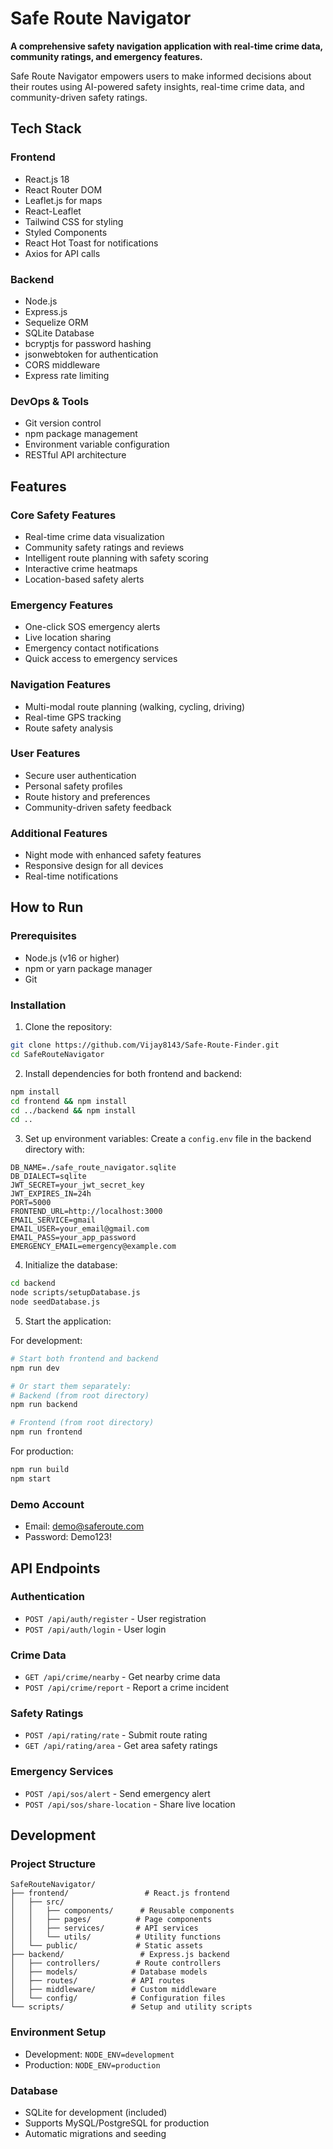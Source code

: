 # Safe Route Navigator

**A comprehensive safety navigation application with real-time crime data, community ratings, and emergency features.**

Safe Route Navigator empowers users to make informed decisions about their routes using AI-powered safety insights, real-time crime data, and community-driven safety ratings.

## Tech Stack


### Frontend
- React.js 18
- React Router DOM
- Leaflet.js for maps
- React-Leaflet
- Tailwind CSS for styling
- Styled Components
- React Hot Toast for notifications
- Axios for API calls

### Backend
- Node.js
- Express.js
- Sequelize ORM
- SQLite Database
- bcryptjs for password hashing
- jsonwebtoken for authentication
- CORS middleware
- Express rate limiting

### DevOps & Tools
- Git version control
- npm package management
- Environment variable configuration
- RESTful API architecture

## Features

### Core Safety Features
- Real-time crime data visualization
- Community safety ratings and reviews
- Intelligent route planning with safety scoring
- Interactive crime heatmaps
- Location-based safety alerts

### Emergency Features
- One-click SOS emergency alerts
- Live location sharing
- Emergency contact notifications
- Quick access to emergency services

### Navigation Features
- Multi-modal route planning (walking, cycling, driving)
- Real-time GPS tracking
- Route safety analysis


### User Features
- Secure user authentication
- Personal safety profiles
- Route history and preferences
- Community-driven safety feedback

### Additional Features
- Night mode with enhanced safety features
- Responsive design for all devices
- Real-time notifications


## How to Run

### Prerequisites
- Node.js (v16 or higher)
- npm or yarn package manager
- Git

### Installation

1. Clone the repository:
```bash
git clone https://github.com/Vijay8143/Safe-Route-Finder.git
cd SafeRouteNavigator
```

2. Install dependencies for both frontend and backend:
```bash
npm install
cd frontend && npm install
cd ../backend && npm install
cd ..
```

3. Set up environment variables:
Create a `config.env` file in the backend directory with:
```
DB_NAME=./safe_route_navigator.sqlite
DB_DIALECT=sqlite
JWT_SECRET=your_jwt_secret_key
JWT_EXPIRES_IN=24h
PORT=5000
FRONTEND_URL=http://localhost:3000
EMAIL_SERVICE=gmail
EMAIL_USER=your_email@gmail.com
EMAIL_PASS=your_app_password
EMERGENCY_EMAIL=emergency@example.com
```

4. Initialize the database:
```bash
cd backend
node scripts/setupDatabase.js
node seedDatabase.js
```

5. Start the application:

For development:
```bash
# Start both frontend and backend
npm run dev

# Or start them separately:
# Backend (from root directory)
npm run backend

# Frontend (from root directory)  
npm run frontend
```

For production:
```bash
npm run build
npm start
```

### Demo Account
- Email: demo@saferoute.com
- Password: Demo123!

## API Endpoints

### Authentication
- `POST /api/auth/register` - User registration
- `POST /api/auth/login` - User login

### Crime Data
- `GET /api/crime/nearby` - Get nearby crime data
- `POST /api/crime/report` - Report a crime incident

### Safety Ratings
- `POST /api/rating/rate` - Submit route rating
- `GET /api/rating/area` - Get area safety ratings

### Emergency Services
- `POST /api/sos/alert` - Send emergency alert
- `POST /api/sos/share-location` - Share live location

## Development

### Project Structure
```
SafeRouteNavigator/
├── frontend/                 # React.js frontend
│   ├── src/
│   │   ├── components/      # Reusable components
│   │   ├── pages/          # Page components
│   │   ├── services/       # API services
│   │   └── utils/          # Utility functions
│   └── public/             # Static assets
├── backend/                 # Express.js backend
│   ├── controllers/        # Route controllers
│   ├── models/            # Database models
│   ├── routes/            # API routes
│   ├── middleware/        # Custom middleware
│   └── config/            # Configuration files
└── scripts/               # Setup and utility scripts
```

### Environment Setup
- Development: `NODE_ENV=development`
- Production: `NODE_ENV=production`

### Database
- SQLite for development (included)
- Supports MySQL/PostgreSQL for production
- Automatic migrations and seeding

